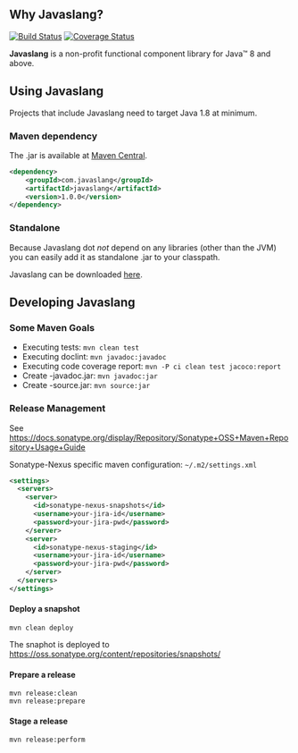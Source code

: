 ## Why Javaslang?
[![Build Status](https://travis-ci.org/rocketscience-projects/javaslang.png)](https://travis-ci.org/rocketscience-projects/javaslang)
[![Coverage Status](https://img.shields.io/coveralls/rocketscience-projects/javaslang.svg)](https://coveralls.io/r/rocketscience-projects/javaslang)

**Javaslang** is a non-profit functional component library for Java&trade; 8 and above.

## Using Javaslang

Projects that include Javaslang need to target Java 1.8 at minimum.

### Maven dependency

The .jar is available at [Maven Central](http://search.maven.org/#search|ga|1|a:"javaslang").

```xml
<dependency>
    <groupId>com.javaslang</groupId>
    <artifactId>javaslang</artifactId>
    <version>1.0.0</version>
</dependency>
```

### Standalone

Because Javaslang dot _not_ depend on any libraries (other than the JVM) you can easily add it as standalone .jar to your classpath.

Javaslang can be downloaded [here](http://search.maven.org/#search|ga|1|a:"javaslang").

## Developing Javaslang

### Some Maven Goals

* Executing tests: `mvn clean test`
* Executing doclint: `mvn javadoc:javadoc`
* Executing code coverage report: `mvn -P ci clean test jacoco:report`
* Create -javadoc.jar: `mvn javadoc:jar`
* Create -source.jar: `mvn source:jar`

### Release Management

See https://docs.sonatype.org/display/Repository/Sonatype+OSS+Maven+Repository+Usage+Guide


Sonatype-Nexus specific maven configuration: `~/.m2/settings.xml`

```xml
<settings>
  <servers>
    <server>
      <id>sonatype-nexus-snapshots</id>
      <username>your-jira-id</username>
      <password>your-jira-pwd</password>
    </server>
    <server>
      <id>sonatype-nexus-staging</id>
      <username>your-jira-id</username>
      <password>your-jira-pwd</password>
    </server>
  </servers>
</settings>
```

#### Deploy a snapshot

```
mvn clean deploy
```

The snaphot is deployed to https://oss.sonatype.org/content/repositories/snapshots/

#### Prepare a release

```
mvn release:clean
mvn release:prepare
```

#### Stage a release

```
mvn release:perform
```
